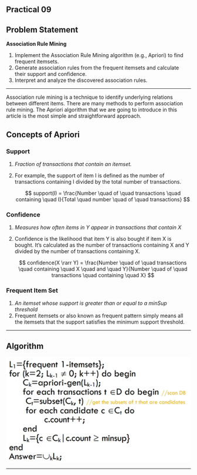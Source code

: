 ## Practical 09

## Problem Statement

**Association Rule Mining**

1. Implement the Association Rule Mining algorithm (e.g., Apriori) to find frequent itemsets.
1. Generate association rules from the frequent itemsets and calculate their support and confidence.
1. Interpret and analyze the discovered association rules.

---

Association rule mining is a technique to identify underlying relations between different items. There are many methods to perform association rule mining. The Apriori algorithm that we are going to introduce in this article is the most simple and straightforward approach.

## ****Concepts of Apriori****

### ****Support****

1. *Fraction of transactions that contain an itemset.*
2. For example, the support of item I is defined as the number of transactions containing I divided by the total number of transactions.
    
    $$
    support(I) = \frac{Number \quad of \quad transactions \quad containing \quad I}{Total \quad number \quad of \quad transactions}
    $$
    

### ****Confidence****

1. *Measures how often items in Y appear in transactions that contain X*
2. Confidence is the likelihood that item Y is also bought if item X is bought. It’s calculated as the number of transactions containing X and Y divided by the number of transactions containing X.
    
    $$
    confidence(X \rarr Y) = \frac{Number \quad of \quad transactions \quad containing \quad X \quad and \quad Y}{Number \quad of \quad transactions \quad containing \quad X}
    $$
    

### ****Frequent Item Set****

1. *An itemset whose support is greater than or equal to a minSup threshold*
2. Frequent itemsets or also known as frequent pattern simply means all the itemsets that the support satisfies the minimum support threshold.

---

## ****Algorithm****

![Alt text](assets/image.png)

---